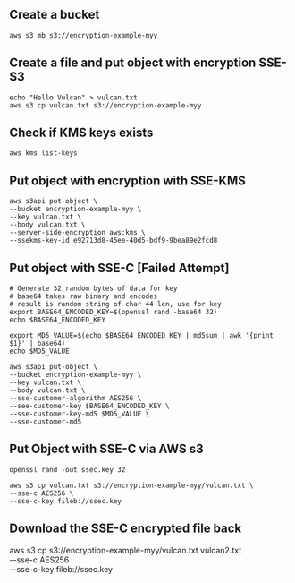 ## Create a bucket
```shell
aws s3 mb s3://encryption-example-myy
```

## Create a file and put object with encryption SSE-S3
```shell
echo "Hello Vulcan" > vulcan.txt
aws s3 cp vulcan.txt s3://encryption-example-myy
```

## Check if KMS keys exists
```shell
aws kms list-keys
```

## Put object with encryption with SSE-KMS
```shell
aws s3api put-object \
--bucket encryption-example-myy \
--key vulcan.txt \
--body vulcan.txt \
--server-side-encryption aws:kms \
--ssekms-key-id e92713d8-45ee-40d5-bdf9-9bea89e2fcd8
```

## Put object with SSE-C [Failed Attempt]
```shell
# Generate 32 random bytes of data for key
# base64 takes raw binary and encodes
# result is random string of char 44 len, use for key
export BASE64_ENCODED_KEY=$(openssl rand -base64 32)
echo $BASE64_ENCODED_KEY

export MD5_VALUE=$(echo $BASE64_ENCODED_KEY | md5sum | awk '{print $1}' | base64)
echo $MD5_VALUE

aws s3api put-object \
--bucket encryption-example-myy \
--key vulcan.txt \
--body vulcan.txt \
--sse-customer-algorithm AES256 \
--see-customer-key $BASE64_ENCODED_KEY \
--sse-customer-key-md5 $MD5_VALUE \
--sse-customer-md5 
```
## Put Object with SSE-C via AWS s3
```shell
openssl rand -out ssec.key 32

aws s3 cp vulcan.txt s3://encryption-example-myy/vulcan.txt \
--sse-c AES256 \
--sse-c-key fileb://ssec.key
```
## Download the SSE-C encrypted file back
aws s3 cp s3://encryption-example-myy/vulcan.txt vulcan2.txt \
--sse-c AES256 \
--sse-c-key fileb://ssec.key

